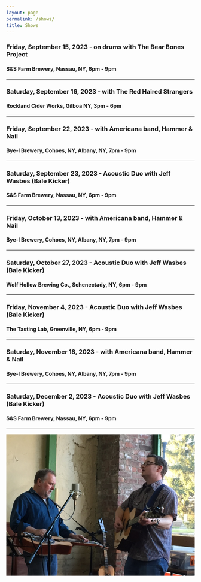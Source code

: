 ```yaml
---
layout: page
permalink: /shows/
title: Shows
---
```

### Friday, September 15, 2023 - on drums with The Bear Bones Project
#### S&S Farm Brewery, Nassau, NY, 6pm - 9pm
---
### Saturday, September 16, 2023 - with The Red Haired Strangers
#### Rockland Cider Works, Gilboa NY, 3pm - 6pm
---
### Friday, September 22, 2023 - with Americana band, Hammer & Nail
#### Bye-I Brewery, Cohoes, NY, Albany, NY, 7pm - 9pm
---
### Saturday, September 23, 2023 - Acoustic Duo with Jeff Wasbes (Bale Kicker)
#### S&S Farm Brewery, Nassau, NY, 6pm - 9pm
---
### Friday, October 13, 2023 - with Americana band, Hammer & Nail
#### Bye-I Brewery, Cohoes, NY, Albany, NY, 7pm - 9pm
---
### Saturday, October 27, 2023 - Acoustic Duo with Jeff Wasbes (Bale Kicker)
#### Wolf Hollow Brewing Co., Schenectady, NY, 6pm - 9pm
---
### Friday, November 4, 2023 - Acoustic Duo with Jeff Wasbes (Bale Kicker)
#### The Tasting Lab, Greenville, NY, 6pm - 9pm
---
### Saturday, November 18, 2023 - with Americana band, Hammer & Nail
#### Bye-I Brewery, Cohoes, NY, Albany, NY, 7pm - 9pm
---
### Saturday, December 2, 2023 - Acoustic Duo with Jeff Wasbes (Bale Kicker)
#### S&S Farm Brewery, Nassau, NY, 6pm - 9pm
---
<p style="text-align:center;">
<img src="/images/Jay M. 001_sm.jpg" alt="Jay Maloney & Kevin Maul - 2016">
</p>
